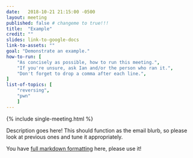 ```yaml
---
date:   2018-10-21 21:15:00 -0500
layout: meeting
published: false # changeme to true!!!
title:  "Example"
credit: ""
slides: link-to-google-docs
link-to-assets: ""
goal: "Demonstrate an example."
how-to-run: [
	"As concisely as possible, how to run this meeting.",
	"If you're unsure, ask Ian and/or the person who ran it.",
	"Don't forget to drop a comma after each line.",
]
list-of-topics: [
	"reversing",
	"pwn"
	]
---
```


{% include single-meeting.html  %}

Description goes here! This should function as the email blurb, so please look at previous ones and tune it appropriately.

You have [full markdown formatting](https://github.com/adam-p/markdown-here/wiki/Markdown-Cheatsheet) here, please use it!
